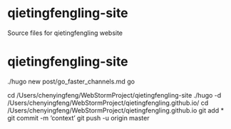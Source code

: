 # qietingfengling-site
Source files for qietingfengling website
# qietingfengling-site

./hugo new post/go_faster_channels.md  go

cd /Users/chenyingfeng/WebStormProject/qietingfengling-site
./hugo -d /Users/chenyingfeng/WebStormProject/qietingfengling.github.io/
cd /Users/chenyingfeng/WebStormProject/qietingfengling.github.io
git add *
git commit -m ‘context’
git push -u origin master